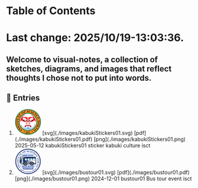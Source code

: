 # Table of Contents

# Last change: 2025/10/19-13:03:36.

Welcome to visual-notes, a collection of sketches, diagrams, and images that reflect thoughts I chose not to put into words.
---

## 📅 Entries

<prettier-ignore>

1. <img src="./images/kabukiStickers01.png" alt="kabukiStickers01" width="70">
   [svg](./images/kabukiStickers01.svg)
   [pdf](./images/kabukiStickers01.pdf)
   [png](./images/kabukiStickers01.png)
   2025-05-12 kabukiStickers01 
    sticker kabuki culture isct 
2. <img src="./images/bustour01.png" alt="bustour01" width="70">
   [svg](./images/bustour01.svg)
   [pdf](./images/bustour01.pdf)
   [png](./images/bustour01.png)
   2024-12-01 bustour01
    Bus tour event isct
